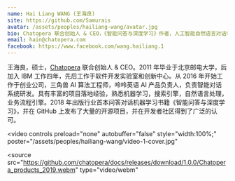 ```yaml
---
name: Hai Liang WANG (王海良)
site: https://github.com/Samurais
avatar: /assets/peoples/hailiang-wang/avatar.jpg
bio: Chatopera 联合创始人 & CEO，《智能问答与深度学习》作者，人工智能自然语言对话领域资深专家
email: hain@chatopera.com
facebook: https://www.facebook.com/wang.hailiang.1
---
```


王海良，硕士，[Chatopera](https://www.chatopera.com/) 联合创始人 & CEO。2011 年毕业于北京邮电大学，后加入 IBM 工作四年，先后工作于软件开发实验室和创新中心。从 2016 年开始工作于创业公司，三角兽 AI 算法工程师，呤呤英语 AI 产品负责人，负责智能对话系统研发。具有丰富的项目落地经验，熟悉机器学习，搜索引擎，自然语言处理，业务流程引擎。2018 年出版行业首本问答对话机器学习书籍《智能问答与深度学习》，并在 GitHub 上发布了大量的开源项目，并在开发者社区得到了广泛的认可。

<video
controls preload="none" autobuffer="false"
style="width:100%;"
poster="/assets/peoples/hailiang-wang/video-1-cover.jpg"
>

  <source
    src="https://github.com/chatopera/docs/releases/download/1.0.0/Chatopera_products_2019.webm"
    type="video/webm"
  >
</video>
